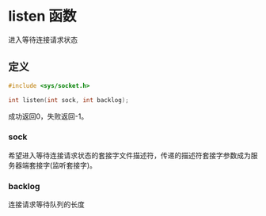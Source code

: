 # listen 函数

进入等待连接请求状态

## 定义

```c
#include <sys/socket.h>

int listen(int sock, int backlog);
```

成功返回0，失败返回-1。

### sock

希望进入等待连接请求状态的套接字文件描述符，传递的描述符套接字参数成为服务器端套接字(监听套接字)。

### backlog

连接请求等待队列的长度